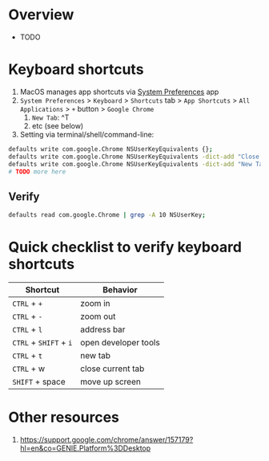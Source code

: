 # Overview
- TODO


# Keyboard shortcuts
1. MacOS manages app shortcuts via [System Preferences](TODO) app
1. `System Preferences` > `Keyboard` > `Shortcuts` tab > `App Shortcuts` > `All Applications` > `+` button > `Google Chrome`
    1. `New Tab`: ^T
    1. etc (see below)
1. Setting via terminal/shell/command-line:
```sh
defaults write com.google.Chrome NSUserKeyEquivalents {};
defaults write com.google.Chrome NSUserKeyEquivalents -dict-add "Close Tag" "^w";
defaults write com.google.Chrome NSUserKeyEquivalents -dict-add "New Tab" "^t";
# TODO more here
```

## Verify
```sh
defaults read com.google.Chrome | grep -A 10 NSUserKey;
```

# Quick checklist to verify keyboard shortcuts
|Shortcut|Behavior|
|---|---|
|`CTRL` + `+`|zoom in|
|`CTRL` + `-`|zoom out|
|`CTRL` + `l`|address bar|
|`CTRL` + `SHIFT` + `i`|open developer tools|
|`CTRL` + `t`|new tab|
|`CTRL` + w|close current tab|
|`SHIFT` + space|move up screen|


# Other resources
1. https://support.google.com/chrome/answer/157179?hl=en&co=GENIE.Platform%3DDesktop
